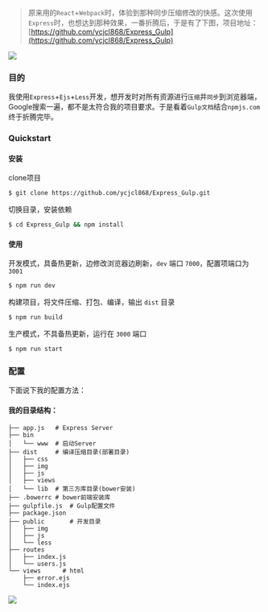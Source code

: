  > 原来用的`React`+`Webpack`时，体验到那种同步压缩修改的快感。这次使用`Express`时，也想达到那种效果，一番折腾后，于是有了下图，项目地址：[https://github.com/ycjcl868/Express_Gulp](https://github.com/ycjcl868/Express_Gulp)

![](./dist/img/2.gif)

### 目的
我使用`Express`+`Ejs`+`Less`开发，想开发时对所有资源进行`压缩`并`同步`到浏览器端，Google搜索一遍，都不是太符合我的项目要求。于是看着`Gulp文档`结合`npmjs.com`终于折腾完毕。



### Quickstart

#### 安装

clone项目
```bash
$ git clone https://github.com/ycjcl868/Express_Gulp.git
```

切换目录，安装依赖
```bash
$ cd Express_Gulp && npm install
```

#### 使用
开发模式，具备热更新，边修改浏览器边刷新，`dev` 端口 `7000`，配置项端口为 `3001`
```bash
$ npm run dev
```

构建项目，将文件压缩、打包、编译，输出 `dist` 目录
```bash
$ npm run build
```

生产模式，不具备热更新，运行在 `3000` 端口
```bash
$ npm run start
````

### 配置
下面说下我的配置方法：

#### 我的目录结构：

```
├── app.js   # Express Server
├── bin
│   └── www  # 启动Server
├── dist     # 编译压缩目录(部署目录)
│   ├── css
│   ├── img
│   ├── js
│   ├── views
│   └── lib  # 第三方库目录(bower安装)
├── .bowerrc # bower前端安装库
├── gulpfile.js  # Gulp配置文件
├── package.json
├── public       # 开发目录
│   ├── img
│   ├── js
│   └── less
├── routes
│   ├── index.js
│   └── users.js
└── views      # html
    ├── error.ejs
    └── index.ejs
```

![](./dist/img/3.png)
